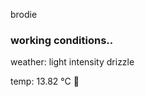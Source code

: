 brodie

<!--weather_start-->
### working conditions..

weather: light intensity drizzle 

temp: 13.82 °C 👕

<!--weather_end-->
